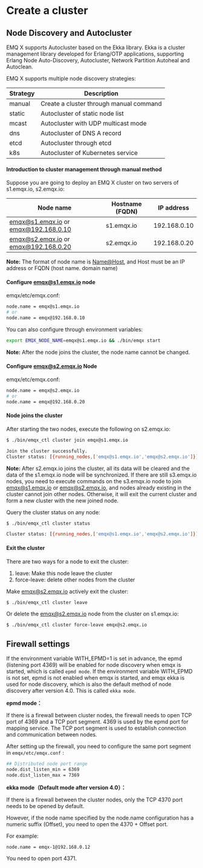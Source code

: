# Create a cluster

## Node Discovery and Autocluster 
EMQ X supports Autocluster based on the Ekka library. Ekka is a cluster management library developed for Erlang/OTP applications, supporting Erlang Node Auto-Discovery, Autocluster, Network Partition Autoheal and Autoclean.

EMQ X supports multiple node discovery strategies:

| Strategy | Description      |
| ------ | ----------------- |
| manual | Create a cluster through manual command |
| static | Autocluster of static node list |
| mcast  | Autocluster with UDP multicast mode |
| dns    | Autocluster of DNS A record |
| etcd   | Autocluster through etcd |
| k8s    | Autocluster of Kubernetes service |

#### Introduction to cluster management  through manual method
Suppose you are going to deploy an EMQ X cluster on two servers of s1.emqx.io, s2.emqx.io:

|                Node name                | Hostname (FQDN) |   IP address   |
| ------------------------------------ | ------------- | ------------ |
| emqx@s1.emqx.io or emqx@192.168.0.10 | s1.emqx.io    | 192.168.0.10 |
| emqx@s2.emqx.io or emqx@192.168.0.20 | s2.emqx.io    | 192.168.0.20 |

**Note:** The format of node name  is <Name@Host>, and Host must be an IP address or FQDN (host name. domain name)

#### Configure emqx@s1.emqx.io node

emqx/etc/emqx.conf:

```bash
node.name = emqx@s1.emqx.io
# or
node.name = emqx@192.168.0.10
```

You can also configure through environment variables:

```bash
export EMQX_NODE_NAME=emqx@s1.emqx.io && ./bin/emqx start
```

**Note:** After the node joins the cluster, the node name cannot be changed.

#### Configure emqx@s2.emqx.io Node

emqx/etc/emqx.conf:

```bash
node.name = emqx@s2.emqx.io
# or
node.name = emqx@192.168.0.20
```

#### Node joins the cluster

After starting the two nodes, execute the following on s2.emqx.io:

```bash
$ ./bin/emqx_ctl cluster join emqx@s1.emqx.io

Join the cluster successfully.
Cluster status: [{running_nodes,['emqx@s1.emqx.io','emqx@s2.emqx.io']}]
```
**Note:** After s2.emqx.io joins the cluster, all its data will be cleared and the data of the s1.emqx.io node will be synchronized. If there are still s3.emqx.io nodes, you need to execute commands on the s3.emqx.io node to join emqx@s1.emqx.io or emqx@s2.emqx.io, and nodes already existing in the cluster cannot join other nodes. Otherwise, it will exit the current cluster and form a new cluster with the new joined node.


Query the cluster status on any node:

```bash
$ ./bin/emqx_ctl cluster status

Cluster status: [{running_nodes,['emqx@s1.emqx.io','emqx@s2.emqx.io']}]
```

#### Exit the cluster

There are two ways for a node to exit the cluster:

1. leave: Make this node leave the cluster
2. force-leave: delete other nodes from the cluster

Make emqx@s2.emqx.io actively exit the cluster:

```bash
$ ./bin/emqx_ctl cluster leave
```

Or delete the emqx@s2.emqx.io node from the cluster on s1.emqx.io:

```bash
$ ./bin/emqx_ctl cluster force-leave emqx@s2.emqx.io
```


## Firewall settings 
If the environment variable WITH_EPMD=1 is set in advance, the epmd (listening port 4369) will be enabled for node discovery when emqx is started, which is called `epmd mode`.
If the environment variable WITH_EPMD is not set, epmd is not enabled when emqx is started, and emqx ekka is used for node discovery, which is also the default method of node discovery  after version 4.0. This is called `ekka mode`.

**epmd mode：**

If there is a firewall between cluster nodes, the firewall needs to open TCP port of 4369 and a TCP port segment. 4369 is used by the epmd port for mapping service. The TCP port segment is used to establish connection and communication between nodes.

After setting up the firewall, you need to configure the same port segment in `emqx/etc/emqx.conf` :

```bash
## Distributed node port range
node.dist_listen_min = 6369
node.dist_listen_max = 7369
```

**ekka mode（Default mode after version 4.0）：**

If there is a firewall between the cluster nodes, only the TCP 4370 port needs to be opened by default.

However, if the node name specified by the node.name configuration has a numeric suffix (Offset), you need to open the 4370 + Offset port.

For example:

```
node.name = emqx-1@192.168.0.12
```

You need to open port 4371.
